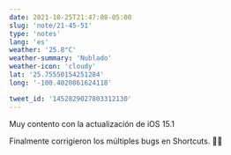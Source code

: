 ```yaml
---
date: 2021-10-25T21:47:08-05:00
slug: 'note/21-45-51'
type: 'notes'
lang: 'es'
weather: '25.8°C'
weather-summary: 'Nublado'
weather-icon: 'cloudy'
lat: '25.75550154251284'
long: '-100.4020861624118'

tweet_id: '1452829027803312130'
---
```

Muy contento con la actualización de iOS 15.1

Finalmente corrigieron los múltiples bugs en Shortcuts. 🙌🏼